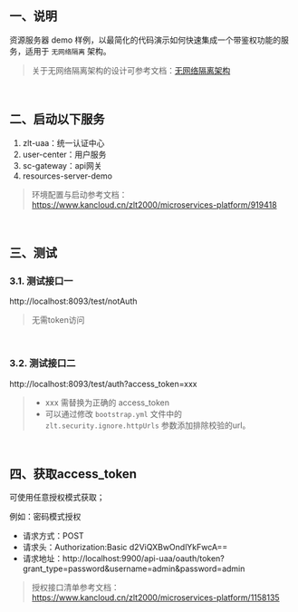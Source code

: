 ## 一、说明
资源服务器 demo 样例，以最简化的代码演示如何快速集成一个带鉴权功能的服务，适用于 `无网络隔离` 架构。 

> 关于无网络隔离架构的设计可参考文档：[无网络隔离架构](https://www.kancloud.cn/zlt2000/microservices-platform/1153640)

&nbsp;
## 二、启动以下服务
1. zlt-uaa：统一认证中心
2. user-center：用户服务
3. sc-gateway：api网关
4. resources-server-demo

> 环境配置与启动参考文档：https://www.kancloud.cn/zlt2000/microservices-platform/919418

&nbsp;
## 三、测试
### 3.1. 测试接口一
http://localhost:8093/test/notAuth
> 无需token访问

&nbsp;
### 3.2. 测试接口二
http://localhost:8093/test/auth?access_token=xxx
> - xxx 需替换为正确的 access_token
> - 可以通过修改 `bootstrap.yml` 文件中的 `zlt.security.ignore.httpUrls` 参数添加排除校验的url。

&nbsp;
## 四、获取access_token
可使用任意授权模式获取；

例如：密码模式授权
- 请求方式：POST
- 请求头：Authorization:Basic d2ViQXBwOndlYkFwcA==
- 请求地址：http://localhost:9900/api-uaa/oauth/token?grant_type=password&username=admin&password=admin

> 授权接口清单参考文档：https://www.kancloud.cn/zlt2000/microservices-platform/1158135
